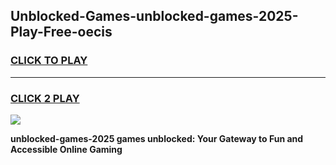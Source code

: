
## Unblocked-Games-unblocked-games-2025-Play-Free-oecis
<h3>
<a href="https://premium76.site?title=unblocked-games-2025&ref=23A">CLICK TO PLAY</a></h3>
<hr>

<h3>
<a href="https://premium76.site?title=unblocked-games-2025&ref=23A">CLICK 2 PLAY</a>
  
</h3>

<a href="https://premium76.site?title=unblocked-games-2025&ref=23A"><img src="https://clearcache.store/games.png"></a>


**unblocked-games-2025 games unblocked: Your Gateway to Fun and Accessible Online Gaming**
